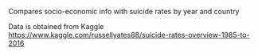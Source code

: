 Compares socio-economic info with suicide rates by year and country

Data is obtained from Kaggle 
https://www.kaggle.com/russellyates88/suicide-rates-overview-1985-to-2016
